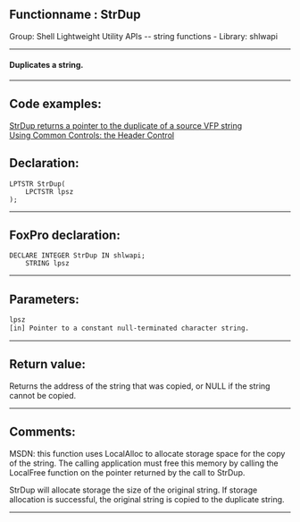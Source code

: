 <link rel="stylesheet" type="text/css" href="../../css/win32api.css">  
<link rel="stylesheet" href="https://cdnjs.cloudflare.com/ajax/libs/font-awesome/4.7.0/css/font-awesome.min.css">

## Functionname : StrDup
Group: Shell Lightweight Utility APIs -- string functions - Library: shlwapi    
***  


#### Duplicates a string.
***  


## Code examples:
[StrDup returns a pointer to the duplicate of a source VFP string](../../samples/sample_181.md)  
[Using Common Controls: the Header Control](../../samples/sample_298.md)  

## Declaration:
```foxpro  
LPTSTR StrDup(
    LPCTSTR lpsz
);  
```  
***  


## FoxPro declaration:
```foxpro  
DECLARE INTEGER StrDup IN shlwapi;
	STRING lpsz  
```  
***  


## Parameters:
```txt  
lpsz
[in] Pointer to a constant null-terminated character string.  
```  
***  


## Return value:
Returns the address of the string that was copied, or NULL if the string cannot be copied.  
***  


## Comments:
MSDN: this function uses LocalAlloc to allocate storage space for the copy of the string. The calling application must free this memory by calling the LocalFree function on the pointer returned by the call to StrDup.   
  
StrDup will allocate storage the size of the original string. If storage allocation is successful, the original string is copied to the duplicate string.   
  
***  

